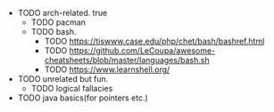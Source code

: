 - TODO arch-related.
   true
	- TODO pacman
	- TODO bash.
		- TODO https://tiswww.case.edu/php/chet/bash/bashref.html
		- TODO https://github.com/LeCoupa/awesome-cheatsheets/blob/master/languages/bash.sh
		- TODO https://www.learnshell.org/
- TODO unrelated but fun.
	- TODO logical fallacies
- TODO java basics(for pointers etc.)